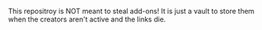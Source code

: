 This repositroy is NOT meant to steal add-ons! It is just a vault to store them when the creators aren't active and the links die.
